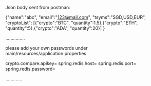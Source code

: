 Json body sent from postman:

{"name":"abc", 
"email":"123@mail.com", 
"tsyms":"SGD,USD,EUR",
"cryptoList":
[{"crypto":"BTC", "quantity":1.5},{"crypto":"ETH", "quantity":5},{"crypto":"ADA", "quantity":20}]
}

...............

please add your own passwords under main/resources/application.properties

crypto.compare.apikey=
spring.redis.host=
spring.redis.port=
spring.redis.password=

.............